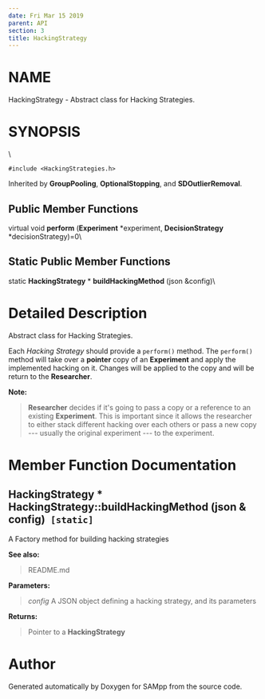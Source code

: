 ```yaml
---
date: Fri Mar 15 2019
parent: API
section: 3
title: HackingStrategy
---
```


NAME
====

HackingStrategy - Abstract class for Hacking Strategies.

SYNOPSIS
========

\

`#include <HackingStrategies.h>`

Inherited by **GroupPooling**, **OptionalStopping**, and
**SDOutlierRemoval**.

Public Member Functions
-----------------------

virtual void **perform** (**Experiment** \*experiment,
**DecisionStrategy** \*decisionStrategy)=0\

Static Public Member Functions
------------------------------

static **HackingStrategy** \* **buildHackingMethod** (json &config)\

Detailed Description
====================

Abstract class for Hacking Strategies.

Each *Hacking Strategy* should provide a `perform()` method. The
`perform()` method will take over a **pointer** copy of an
**Experiment** and apply the implemented hacking on it. Changes will be
applied to the copy and will be return to the **Researcher**.

**Note:**

> **Researcher** decides if it\'s going to pass a copy or a reference to
> an existing **Experiment**. This is important since it allows the
> researcher to either stack different hacking over each others or pass
> a new copy --- usually the original experiment --- to the experiment.

Member Function Documentation
=============================

**HackingStrategy** \* HackingStrategy::buildHackingMethod (json & config)` [static]`
-------------------------------------------------------------------------------------

A Factory method for building hacking strategies

**See also:**

> README.md

**Parameters:**

> *config* A JSON object defining a hacking strategy, and its parameters

**Returns:**

> Pointer to a **HackingStrategy**

Author
======

Generated automatically by Doxygen for SAMpp from the source code.
